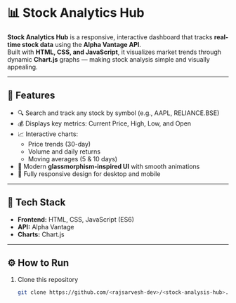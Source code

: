 # 📊 Stock Analytics Hub

**Stock Analytics Hub** is a responsive, interactive dashboard that tracks **real-time stock data** using the **Alpha Vantage API**.  
Built with **HTML, CSS, and JavaScript**, it visualizes market trends through dynamic **Chart.js** graphs — making stock analysis simple and visually appealing.

---

## 🚀 Features
- 🔍 Search and track any stock by symbol (e.g., AAPL, RELIANCE.BSE)  
- 💰 Displays key metrics: Current Price, High, Low, and Open  
- 📈 Interactive charts:
  - Price trends (30-day)
  - Volume and daily returns
  - Moving averages (5 & 10 days)  
- 💎 Modern **glassmorphism-inspired UI** with smooth animations  
- 📱 Fully responsive design for desktop and mobile  

---

## 🧠 Tech Stack
- **Frontend:** HTML, CSS, JavaScript (ES6)  
- **API:** Alpha Vantage  
- **Charts:** Chart.js  

---

## ⚙️ How to Run
1. Clone this repository  
   ```bash
   git clone https://github.com/<rajsarvesh-dev>/<stock-analysis-hub>.git

